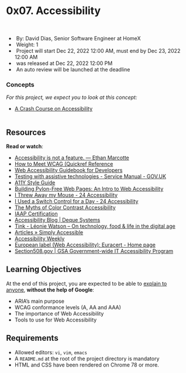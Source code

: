 <h1>0x07. Accessibility</h1>
<div><br></div>
<div>
    <ul>
        <li>&nbsp;By:&nbsp;David Dias, Senior Software Engineer at HomeX</li>
        <li>&nbsp;Weight:&nbsp;1</li>
        <li>&nbsp;Project will start&nbsp;<span title="">Dec 22, 2022 12:00 AM</span>, must end by&nbsp;<span title="">Dec 23, 2022 12:00 AM</span></li>
        <li>&nbsp;was&nbsp;released at&nbsp;<span title="">Dec 22, 2022 12:00 PM</span></li>
        <li>&nbsp;An auto review will be launched at the deadline</li>
    </ul>
</div>
<div>
    <div>
        <h3>Concepts</h3>
    </div>
    <div>
        <p><em>For this project, we expect you to look at this concept:</em></p>
        <ul>
            <li><a href="https://intranet.hbtn.io/concepts/186">A Crash Course on Accessibility</a></li>
        </ul>
    </div>
</div>
<div>
    <div>
        <p><img src="https://s3.eu-west-3.amazonaws.com/hbtn.intranet/uploads/medias/2019/12/66ba13a2581c5457361a.png?X-Amz-Algorithm=AWS4-HMAC-SHA256&X-Amz-Credential=AKIA4MYA5JM5DUTZGMZG%2F20221222%2Feu-west-3%2Fs3%2Faws4_request&X-Amz-Date=20221222T203759Z&X-Amz-Expires=86400&X-Amz-SignedHeaders=host&X-Amz-Signature=7f3a3d1cffbff61cc7039c3dcab35c189cdaedf9253706e2da9f9b6982b2bf28" alt=""></p>
        <h2>Resources</h2>
        <p><strong>Read or watch</strong>:</p>
        <ul>
            <li><a href="https://intranet.hbtn.io/rltoken/UTlxQ9qb213Y6SP7kuCsPQ" target="_blank" title="Accessibility is not a feature. — Ethan Marcotte">Accessibility is not a feature. &mdash; Ethan Marcotte</a></li>
            <li><a href="https://intranet.hbtn.io/rltoken/8c9nVrmNWVJ--pUn1dmKVQ" target="_blank" title="How to Meet WCAG (Quickref Reference">How to Meet WCAG (Quickref Reference</a></li>
            <li><a href="https://intranet.hbtn.io/rltoken/l-XGxAh6sCv8_IahP5izxg" target="_blank" title="Web Accessibility Guidebook for Developers">Web Accessibility Guidebook for Developers</a></li>
            <li><a href="https://intranet.hbtn.io/rltoken/bMm4g4OpeE-Iqxdtzlu0ig" target="_blank" title="Testing with assistive technologies - Service Manual - GOV.UK">Testing with assistive technologies - Service Manual - GOV.UK</a></li>
            <li><a href="https://intranet.hbtn.io/rltoken/1q0B-A6MYnUuTPZOdKgIsg" target="_blank" title="A11Y Style Guide">A11Y Style Guide</a></li>
            <li><a href="https://intranet.hbtn.io/rltoken/66RMpeHXTYIc7NgoMHPihQ" target="_blank" title="Building Pylon-Free Web Pages: An Intro to Web Accessibility">Building Pylon-Free Web Pages: An Intro to Web Accessibility</a></li>
            <li><a href="https://intranet.hbtn.io/rltoken/8PcPbGbZvmBtnn9dTB2LLQ" target="_blank" title="I Threw Away my Mouse - 24 Accessibility">I Threw Away my Mouse - 24 Accessibility</a></li>
            <li><a href="https://intranet.hbtn.io/rltoken/B7CCmybCPdoR-vy0Ljf_Kw" target="_blank" title="I Used a Switch Control for a Day - 24 Accessibility">I Used a Switch Control for a Day - 24 Accessibility</a></li>
            <li><a href="https://intranet.hbtn.io/rltoken/RHFJ-QN-x6sBgYDHNmAmhg" target="_blank" title="The Myths of Color Contrast Accessibility">The Myths of Color Contrast Accessibility</a></li>
            <li><a href="https://intranet.hbtn.io/rltoken/lEgyRyRG4A4RFaD6R-RT2A" target="_blank" title="IAAP Certification">IAAP Certification</a></li>
            <li><a href="https://intranet.hbtn.io/rltoken/F6MKiJDGC7oahx5l1PG4tA" target="_blank" title="Accessibility Blog | Deque Systems">Accessibility Blog | Deque Systems</a></li>
            <li><a href="https://intranet.hbtn.io/rltoken/e2vhJAVwJgCSj_qWh5d9OA" target="_blank" title="Tink - Léonie Watson – On technology, food & life in the digital age">Tink - L&eacute;onie Watson &ndash; On technology, food &amp; life in the digital age</a></li>
            <li><a href="https://intranet.hbtn.io/rltoken/JMoCv9TlEIkMM6KGXcBIlA" target="_blank" title="Articles » Simply Accessible">Articles &raquo; Simply Accessible</a></li>
            <li><a href="https://intranet.hbtn.io/rltoken/46XM-mspubGF2aZaPLtlTQ" target="_blank" title="Accessibility Weekly">Accessibility Weekly</a></li>
            <li><a href="https://intranet.hbtn.io/rltoken/DsxGlFcMObADMOuJ6y8nDw" target="_blank" title="European label (Web Accessibility): Euracert - Home page">European label (Web Accessibility): Euracert - Home page</a></li>
            <li><a href="https://intranet.hbtn.io/rltoken/bwPuWIeb6MMZCopmv5KJOA" target="_blank" title="Section508.gov | GSA Government-wide IT Accessibility Program">Section508.gov | GSA Government-wide IT Accessibility Program</a></li>
        </ul>
        <h2>Learning Objectives</h2>
        <p>At the end of this project, you are expected to be able to&nbsp;<a href="https://intranet.hbtn.io/rltoken/YPACVtPCGlM9EBt6TZoOug" target="_blank" title="explain to anyone">explain to anyone</a>,&nbsp;<strong>without the help of Google</strong>:</p>
        <ul>
            <li>ARIA&rsquo;s main purpose</li>
            <li>WCAG conformance levels (A, AA and AAA)</li>
            <li>The importance of Web Accessibility</li>
            <li>Tools to use for Web Accessibility</li>
        </ul>
        <h2>Requirements</h2>
        <ul>
            <li>Allowed editors:&nbsp;<code>vi</code>,&nbsp;<code>vim</code>,&nbsp;<code>emacs</code></li>
            <li>A&nbsp;<code>README.md</code> at the root of the project directory is mandatory</li>
            <li>HTML and CSS have been rendered on Chrome 78 or more.</li>
        </ul>
    </div>
</div>